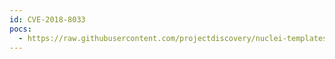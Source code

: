 ```yaml
---
id: CVE-2018-8033
pocs:
  - https://raw.githubusercontent.com/projectdiscovery/nuclei-templates/master/cves/CVE-2018-8033.yaml
---
```

